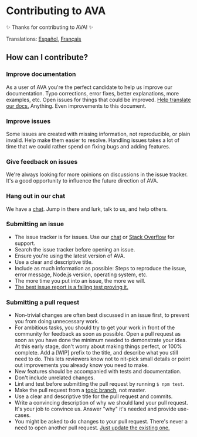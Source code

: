 # Contributing to AVA

✨ Thanks for contributing to AVA! ✨

Translations: [Español](https://github.com/sindresorhus/ava-docs/blob/master/es_ES/contributing.md), [Français](https://github.com/sindresorhus/ava-docs/blob/master/fr_FR/contributing.md)

## How can I contribute?

### Improve documentation

As a user of AVA you're the perfect candidate to help us improve our documentation. Typo corrections, error fixes, better explanations, more examples, etc. Open issues for things that could be improved. [Help translate our docs.](https://github.com/sindresorhus/ava-docs) Anything. Even improvements to this document.

### Improve issues

Some issues are created with missing information, not reproducible, or plain invalid. Help make them easier to resolve. Handling issues takes a lot of time that we could rather spend on fixing bugs and adding features.

### Give feedback on issues

We're always looking for more opinions on discussions in the issue tracker. It's a good opportunity to influence the future direction of AVA.

### Hang out in our chat

We have a [chat](https://gitter.im/sindresorhus/ava). Jump in there and lurk, talk to us, and help others.

### Submitting an issue

- The issue tracker is for issues. Use our [chat](https://gitter.im/sindresorhus/ava) or [Stack Overflow](https://stackoverflow.com/questions/tagged/ava) for support.
- Search the issue tracker before opening an issue.
- Ensure you're using the latest version of AVA.
- Use a clear and descriptive title.
- Include as much information as possible: Steps to reproduce the issue, error message, Node.js version, operating system, etc.
- The more time you put into an issue, the more we will.
- [The best issue report is a failing test proving it.](https://twitter.com/sindresorhus/status/579306280495357953)

### Submitting a pull request

- Non-trivial changes are often best discussed in an issue first, to prevent you from doing unnecessary work.
- For ambitious tasks, you should try to get your work in front of the community for feedback as soon as possible. Open a pull request as soon as you have done the minimum needed to demonstrate your idea. At this early stage, don't worry about making things perfect, or 100% complete. Add a [WIP] prefix to the title, and describe what you still need to do. This lets reviewers know not to nit-pick small details or point out improvements you already know you need to make. 
- New features should be accompanied with tests and documentation.
- Don't include unrelated changes.
- Lint and test before submitting the pull request by running `$ npm test`.
- Make the pull request from a [topic branch](https://github.com/dchelimsky/rspec/wiki/Topic-Branches), not master.
- Use a clear and descriptive title for the pull request and commits.
- Write a convincing description of why we should land your pull request. It's your job to convince us. Answer "why" it's needed and provide use-cases.
- You might be asked to do changes to your pull request. There's never a need to open another pull request. [Just update the existing one.](https://github.com/RichardLitt/docs/blob/master/amending-a-commit-guide.md)
